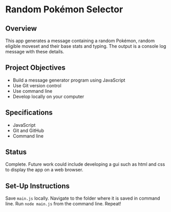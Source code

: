 # Random Pokémon Selector

## Overview
This app generates a message containing a random Pokémon, random eligible moveset and their base stats and typing. The output is a console log message with these details.

## Project Objectives
- Build a message generator program using JavaScript
- Use Git version control
- Use command line
- Develop locally on your computer

## Specifications
- JavaScript
- Git and GitHub
- Command line

## Status
Complete. Future work could include developing a gui such as html and css to display the app on a web browser. 

## Set-Up Instructions
Save ```main.js``` locally. 
Navigate to the folder where it is saved in command line.
Run ```node main.js``` from the command line. Repeat!
